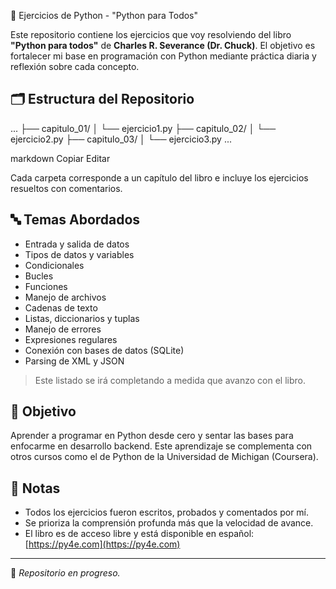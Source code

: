  📘 Ejercicios de Python - "Python para Todos"

Este repositorio contiene los ejercicios que voy resolviendo del libro **"Python para todos"** de **Charles R. Severance (Dr. Chuck)**. El objetivo es fortalecer mi base en programación con Python mediante práctica diaria y reflexión sobre cada concepto.

## 🗂️ Estructura del Repositorio

...
├── capitulo_01/
│ └── ejercicio1.py
├── capitulo_02/
│ └── ejercicio2.py
├── capitulo_03/
│ └── ejercicio3.py
...

markdown
Copiar
Editar

Cada carpeta corresponde a un capítulo del libro e incluye los ejercicios resueltos con comentarios.

## 🔤 Temas Abordados

- Entrada y salida de datos
- Tipos de datos y variables
- Condicionales
- Bucles
- Funciones
- Manejo de archivos
- Cadenas de texto
- Listas, diccionarios y tuplas
- Manejo de errores
- Expresiones regulares
- Conexión con bases de datos (SQLite)
- Parsing de XML y JSON

> Este listado se irá completando a medida que avanzo con el libro.

## 🎯 Objetivo

Aprender a programar en Python desde cero y sentar las bases para enfocarme en desarrollo backend. Este aprendizaje se complementa con otros cursos como el de Python de la Universidad de Michigan (Coursera).

## 🧠 Notas

- Todos los ejercicios fueron escritos, probados y comentados por mí.
- Se prioriza la comprensión profunda más que la velocidad de avance.
- El libro es de acceso libre y está disponible en español: [https://py4e.com](https://py4e.com)

---

📌 *Repositorio en progreso.*
